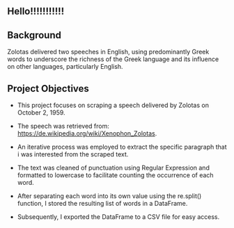 ## Hello!!!!!!!!!!! 

  ## Background
   
  Zolotas delivered two speeches in English, using predominantly Greek words to underscore the richness of the Greek language and its influence on other languages, particularly English.

  ## Project Objectives

   - This project focuses on scraping a speech delivered by Zolotas on October 2, 1959. 

   - The speech was retrieved from: https://de.wikipedia.org/wiki/Xenophon_Zolotas.

   - An iterative process was employed to extract the specific paragraph that i was interested from the scraped text. 

   - The text was cleaned of punctuation using Regular Expression and formatted to lowercase to facilitate counting the occurrence of each word. 

   - After separating each word into its own value using the re.split() function, I stored the resulting list of words in a DataFrame. 
   
   - Subsequently, I exported the DataFrame to a CSV file for easy access. 

   
